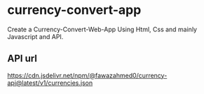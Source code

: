 # currency-convert-app
Create a Currency-Convert-Web-App Using Html, Css and mainly Javascript and API.

## API url
https://cdn.jsdelivr.net/npm/@fawazahmed0/currency-api@latest/v1/currencies.json
